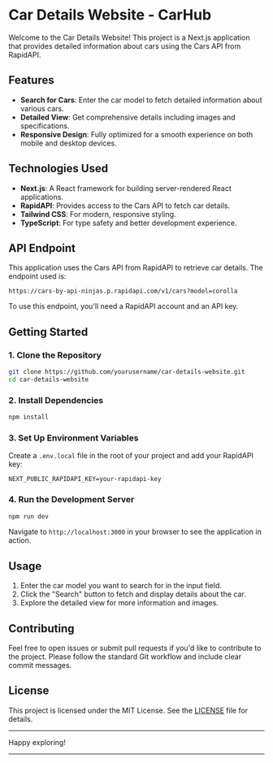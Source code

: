 # Car Details Website - CarHub

Welcome to the Car Details Website! This project is a Next.js application that provides detailed information about cars using the Cars API from RapidAPI.

## Features

- **Search for Cars**: Enter the car model to fetch detailed information about various cars.
- **Detailed View**: Get comprehensive details including images and specifications.
- **Responsive Design**: Fully optimized for a smooth experience on both mobile and desktop devices.

## Technologies Used

- **Next.js**: A React framework for building server-rendered React applications.
- **RapidAPI**: Provides access to the Cars API to fetch car details.
- **Tailwind CSS**: For modern, responsive styling.
- **TypeScript**: For type safety and better development experience.

## API Endpoint

This application uses the Cars API from RapidAPI to retrieve car details. The endpoint used is:

```
https://cars-by-api-ninjas.p.rapidapi.com/v1/cars?model=corolla
```

To use this endpoint, you'll need a RapidAPI account and an API key.

## Getting Started

### 1. Clone the Repository

```bash
git clone https://github.com/yourusername/car-details-website.git
cd car-details-website
```

### 2. Install Dependencies

```bash
npm install
```

### 3. Set Up Environment Variables

Create a `.env.local` file in the root of your project and add your RapidAPI key:

```
NEXT_PUBLIC_RAPIDAPI_KEY=your-rapidapi-key
```

### 4. Run the Development Server

```bash
npm run dev
```

Navigate to `http://localhost:3000` in your browser to see the application in action.

## Usage

1. Enter the car model you want to search for in the input field.
2. Click the "Search" button to fetch and display details about the car.
3. Explore the detailed view for more information and images.

## Contributing

Feel free to open issues or submit pull requests if you'd like to contribute to the project. Please follow the standard Git workflow and include clear commit messages.

## License

This project is licensed under the MIT License. See the [LICENSE](LICENSE) file for details.

---

Happy exploring!

--- 
